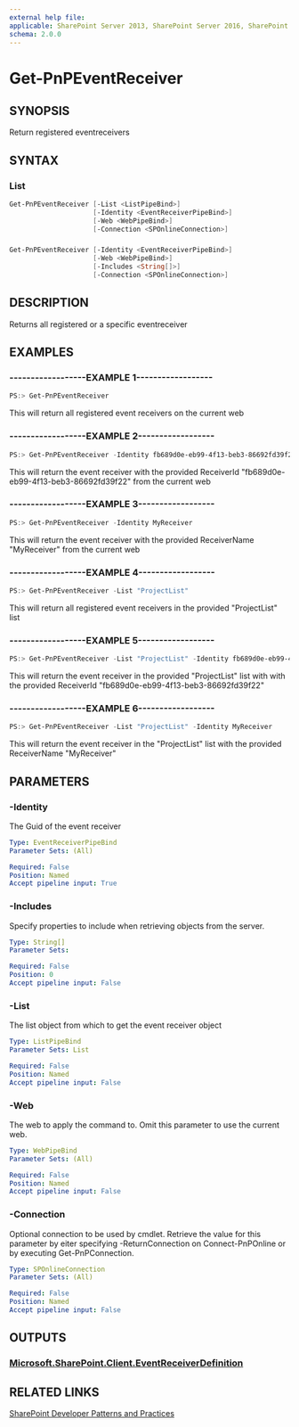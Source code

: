```yaml
---
external help file:
applicable: SharePoint Server 2013, SharePoint Server 2016, SharePoint Online
schema: 2.0.0
---
```

# Get-PnPEventReceiver

## SYNOPSIS
Return registered eventreceivers

## SYNTAX 

### List
```powershell
Get-PnPEventReceiver [-List <ListPipeBind>]
                     [-Identity <EventReceiverPipeBind>]
                     [-Web <WebPipeBind>]
                     [-Connection <SPOnlineConnection>]
```

### 
```powershell
Get-PnPEventReceiver [-Identity <EventReceiverPipeBind>]
                     [-Web <WebPipeBind>]
                     [-Includes <String[]>]
                     [-Connection <SPOnlineConnection>]
```

## DESCRIPTION
Returns all registered or a specific eventreceiver

## EXAMPLES

### ------------------EXAMPLE 1------------------
```powershell
PS:> Get-PnPEventReceiver
```

This will return all registered event receivers on the current web

### ------------------EXAMPLE 2------------------
```powershell
PS:> Get-PnPEventReceiver -Identity fb689d0e-eb99-4f13-beb3-86692fd39f22
```

This will return the event receiver with the provided ReceiverId "fb689d0e-eb99-4f13-beb3-86692fd39f22" from the current web

### ------------------EXAMPLE 3------------------
```powershell
PS:> Get-PnPEventReceiver -Identity MyReceiver
```

This will return the event receiver with the provided ReceiverName "MyReceiver" from the current web

### ------------------EXAMPLE 4------------------
```powershell
PS:> Get-PnPEventReceiver -List "ProjectList"
```

This will return all registered event receivers in the provided "ProjectList" list

### ------------------EXAMPLE 5------------------
```powershell
PS:> Get-PnPEventReceiver -List "ProjectList" -Identity fb689d0e-eb99-4f13-beb3-86692fd39f22
```

This will return the event receiver in the provided "ProjectList" list with with the provided ReceiverId "fb689d0e-eb99-4f13-beb3-86692fd39f22"

### ------------------EXAMPLE 6------------------
```powershell
PS:> Get-PnPEventReceiver -List "ProjectList" -Identity MyReceiver
```

This will return the event receiver in the "ProjectList" list with the provided ReceiverName "MyReceiver"

## PARAMETERS

### -Identity
The Guid of the event receiver

```yaml
Type: EventReceiverPipeBind
Parameter Sets: (All)

Required: False
Position: Named
Accept pipeline input: True
```

### -Includes
Specify properties to include when retrieving objects from the server.

```yaml
Type: String[]
Parameter Sets: 

Required: False
Position: 0
Accept pipeline input: False
```

### -List
The list object from which to get the event receiver object

```yaml
Type: ListPipeBind
Parameter Sets: List

Required: False
Position: Named
Accept pipeline input: False
```

### -Web
The web to apply the command to. Omit this parameter to use the current web.

```yaml
Type: WebPipeBind
Parameter Sets: (All)

Required: False
Position: Named
Accept pipeline input: False
```

### -Connection
Optional connection to be used by cmdlet. Retrieve the value for this parameter by eiter specifying -ReturnConnection on Connect-PnPOnline or by executing Get-PnPConnection.

```yaml
Type: SPOnlineConnection
Parameter Sets: (All)

Required: False
Position: Named
Accept pipeline input: False
```

## OUTPUTS

### [Microsoft.SharePoint.Client.EventReceiverDefinition](https://msdn.microsoft.com/en-us/library/microsoft.sharepoint.client.eventreceiverdefinition.aspx)

## RELATED LINKS

[SharePoint Developer Patterns and Practices](http://aka.ms/sppnp)